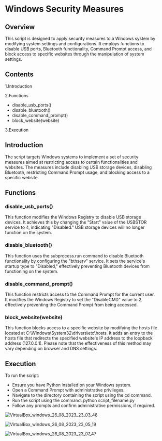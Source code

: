 
# Windows Security Measures 
## Overview
This script is designed to apply security measures to a Windows system by modifying system settings and configurations. It employs functions to disable USB ports, Bluetooth functionality, Command Prompt access, and block access to specific websites through the manipulation of system settings.

## Contents
1.Introduction

2.Functions
+ disable_usb_ports()
+ disable_bluetooth()
+ disable_command_prompt()
+ block_website(website)
  
3.Execution

## Introduction
The script targets Windows systems to implement a set of security measures aimed at restricting access to certain functionalities and websites. The measures include disabling USB storage devices, disabling Bluetooth, restricting Command Prompt usage, and blocking access to a specific website.

## Functions

### disable_usb_ports()
This function modifies the Windows Registry to disable USB storage devices. It achieves this by changing the "Start" value of the USBSTOR service to 4, indicating "Disabled." USB storage devices will no longer function on the system.

### disable_bluetooth()
This function uses the subprocess.run command to disable Bluetooth functionality by configuring the "bthserv" service. It sets the service's startup type to "Disabled," effectively preventing Bluetooth devices from functioning on the system.

### disable_command_prompt()
This function restricts access to the Command Prompt for the current user. It modifies the Windows Registry to set the "DisableCMD" value to 2, effectively preventing the Command Prompt from being accessed.

### block_website(website)
This function blocks access to a specific website by modifying the hosts file located at C:\Windows\System32\drivers\etc\hosts. It adds an entry to the hosts file that redirects the specified website's IP address to the loopback address (127.0.0.1). Please note that the effectiveness of this method may vary depending on browser and DNS settings.

## Execution

To run the script:

+ Ensure you have Python installed on your Windows system.
+ Open a Command Prompt with administrative privileges.
+ Navigate to the directory containing the script using the cd command.
+ Run the script using the command: python script_filename.py
+ Follow any prompts and confirm administrative permissions, if required.

![VirtualBox_windows_26_08_2023_23_03_48](https://github.com/gauravrai0505/Security-measures/assets/75598640/a7979740-1f1d-4462-8f32-008405936c2b)

![VirtualBox_windows_26_08_2023_23_05_19](https://github.com/gauravrai0505/Security-measures/assets/75598640/5cf0d7f8-bc4a-44a4-a24d-aac3e8bfd8e4)

![VirtualBox_windows_26_08_2023_23_07_47](https://github.com/gauravrai0505/Security-measures/assets/75598640/dd3eba91-1515-4b54-88d3-94ef8909a219)





